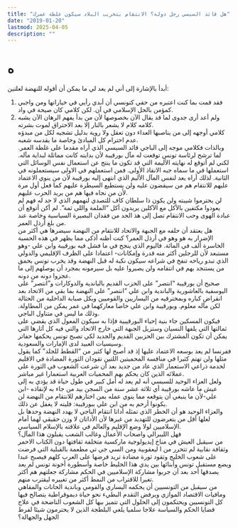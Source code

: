 ```yaml
---
title: "هل قائد السبسي رجل دولة؟ الانتقام بتخريب البلاد سيكون غلطة عمرك"
date: "2019-01-20"
lastmod: 2025-04-05
description: ""
---
```

# **ه**

أبدأ بالإشارة إلى أني لم يعد لي ما يمكن أن أقوله للنهضة لعلتين:  
1. فقد قمت بما كنت اعتبره من حقي كتونسي أن أبدي رأيي في خياراتها ومن واجبي كمؤمن بالحل الإسلامي في آن. لكن كلامي كان صيحة في واد.  
2. ولم أعد أرى جدوى لما قد يقال الآن بخصوصها لأن من بدأ يفهم الرهان الآن يشبه كلامه كلام لا يشعر بالنار إلا بعد الاحتراق لموت بشرته.  
كلامي أوجهه إلى من يناصبها العداء دون تعقل ولا روية بدليل تشجيه لكل من مبدؤه عدم احترام كل المبادئ وخاصة ما يقدسه شعبه.  
وبالذات فكلامي موجه إلى الباجي قائد السبسي الذي أراه مقدما على غلطة العمر. لما ترشح لرئاسة تونس توقعت له مآل بورقيبة لأن بدايته كانت مماثلة لبداية مآله. لكني لم أتوقع له نهايته الأليمة التي قد تكون ما ينتج عن استعمال نفس الوسائل التي استعملها في ما سماه جبه الانقاذ الأولى. فمن استعملهم في الاولى سيستعملونه في الثانية. لذلك أراه يعد لنفس المآل الأليم الذي انتهى إليه بورقيبة لأن من ينوي الاعتماد عليهم للانتقام هم من سيقضون عليه ولن يستطيع السيطرة عليهم كما فعل أول مرة لأن من نجاه فيها هم من يريد الحرب عليهم.  
لن يحترموا شيبته ولن يكون ذا سلطان كاف للتصدي لنهمهم الذي لا حد له فهم لم يعودوا مكتفين بالأكل مع الآكلين يريدون أكل “الملمة واللى ثمة”. لم أكن أتوقع أن عبادة الهوى وحب الانتقام تصل إلى هذ الحد من فقدان البصيرة السياسية وخاصة عند من بلغ أرذل العمر.  
هل يعتقد أن حلفه مع الجبهة والاتحاد للانتقام من النهضة سيضرها هي أكثر من الإضرار به هو وهو في أرذل العمر؟ كنت أظنه أذكى مما يظهر في هذه الحسبة الخاسرة ألف في المائة. فاليوم الذي ينجح في ما فشل فيه بورقيبة وابن علي -وهو مستبعد لأن للرجلين أكثر منه قدرة وإمكانات- اعتمادا على الظرف الإقليمي والدولي الذي تبدو رياحه تنفخ في شراعه سيكون نكبة له قبل النهضة وقد يخرب تونس بحمق من يستنجد بهم في انتقامه ولن يصبروا عليه بل سيرمونه بمجرد أن يوصلهم إلى ما عجزوا دونه من دونه.  
صحيح أن بورقيبة “انتصر” على الحزب القديم بالباندية والدوكارات و”انتصر” على اليوسفية بالعاشورية والباندية وابن علي “انتصر” على النهضة بما بقي من الاتحاد بعد انقراض كباره وبمخترقيه من اليساريين والقوميين وبكل صبابة الداخلية من الحثالة لكن مآله معلوم. وبورقيبة وابن علي خاضا معاركهما في عمر يمكن من المطاولة. وذلك ما ليس في متناول الباجي.  
فيكون المسكين جاء بنية إحياء البورقيبية فإذا به سيكون المعول الذي يقضي على ثمالتها التي يلفها النسيان وستزيل الجبهة التي خارج الاتحاد والتي فيه كل آثارها التي يمكن أن تكون المشترك بين الحزبين القديم والجديد لكي تصبح تونس يحكمها حفاتر وسيسيات العبيد لدى الإمارات والسعودية.  
ففرنسا لم يعد بوسعه الاعتماد عليها إذ قد أصبح لها كثير من “القطط للجلد” كما يقول مثلها ولن تهتم كثيرا في منافسة المحميتين اللتين تقودان الثورة المضادة في الاقليم لخدمة ذراعي الاستعمار الذي عاد من جديد بعد أن شرعت الشعوب في الثورة على عملائه الذين كان يحكم بهم المحميات العربية استعمارا غير مباشر.  
ولعل العزاء الوحيد للسبسي أنه لم يعد له أمل كبير في طول حياة قد يؤدي به إلى عيش ما عاشه بورقيبة أي ثلاثة عشر سنة من السجن بيد من جاء به لإنقاذه -ابن علي-لأن ما ينبغي أن يتوقعه مما ينوي عمله بمن اختارهم للانتقام من النهضة لن يكونوا أرحم به من ابن علي ببورقيبة: فليته لا يغفل عن ذلك.  
والعزاء الوحيد هو أن الخطر الذي تمثله أداتا انتقام الباجي لا يهدد النهضة وحدها بل لعلها أقل من يتعرضون للتهديد من غيرها لأن الأداتان لا وزن حقيقي لهما أمام الإسلاميين لولا وضع الإقليم والعالم في علاقته بالإسلام السياسي.  
فهل الليبرالي واصحاب الأعمال وغالب الشعب يقبلون هذا المآل؟  
من سيقبل العيش في مناخ إيديولوجية ماركسية متخلفة ثقافتها دون الكتاب الاحمر وثقافة نقابية لم تتحرر من ا ليعقوبية ومن السي جي تي مطعمة بالقبلية التي فرضت على شعوب الخليج وتقود ثورة مضادة تريد فرضها على العرب كلهم فيصبح عبدا ويضع مستقبل تونس وأبنائها بين يدي هذا الخليط خاصة وأسطورة أخونة تونس لم يعد يصدقها أحد بعد أن جربوا مشاركة الإسلاميين في الحكم مشاركة جعلتهم هم أكثر تغيرا للاقتراب من النمط أكثر من تغييره ليقترب منهم.  
من سيقبل من التونسيين أن يحكمه اليساري والقومي وباندية الحانات والمقاهي ومافيات الاقتصاد الموازي ويرفض التقدم البطيء نحو حياة ديموقراطية يتصالح فيها كل التونسيين ويحتكمون إلى الحلول التي تتميز بيها كل الشعوب الناضحة في علاج قضايا الحكم والسياسة علاجا سلميا يلغي البلطجة الذين لا يحترمون شيئا لفرط الجهل والجهالة؟

###
